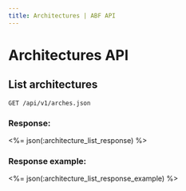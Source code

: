 ```yaml
---
title: Architectures | ABF API
---
```


# Architectures API

##  List architectures

    GET /api/v1/arches.json

### Response:

<%= json(:architecture_list_response) %>

### Response example:

<%= json(:architecture_list_response_example) %>

